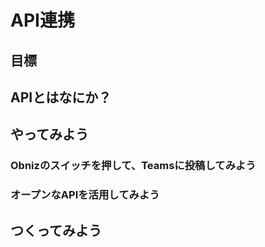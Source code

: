 # API連携

## 目標

## APIとはなにか？


## やってみよう

### Obnizのスイッチを押して、Teamsに投稿してみよう

### オープンなAPIを活用してみよう


## つくってみよう